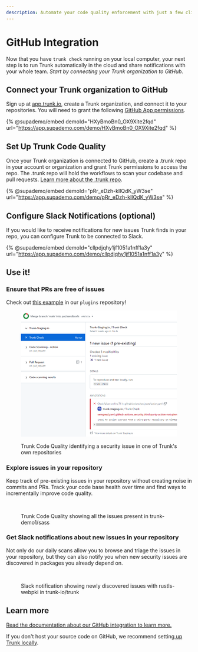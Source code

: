 ```yaml
---
description: Automate your code quality enforcement with just a few clicks.
---
```


# GitHub Integration

Now that you have `trunk check` running on your local computer, your next step is to run Trunk automatically in the cloud and share notifications with your whole team. _Start by connecting your Trunk organization to GitHub._

## Connect your Trunk organization to GitHub

Sign up at [app.trunk.io](https://app.trunk.io), create a Trunk organization, and connect it to your repositories. You will need to grant the following [GitHub App permissions](../../../administration/github-app-permissions.md).

{% @supademo/embed demoId="HXyBmoBn0_OX9Xite2fqd" url="https://app.supademo.com/demo/HXyBmoBn0_OX9Xite2fqd" %}

## Set Up Trunk Code Quality

Once your Trunk organization is connected to GitHub, create a .trunk repo in your account or organization and grant Trunk permissions to access the repo.  The .trunk repo will hold the workflows to scan your codebase and pull requests. [Learn more about the .trunk repo](https://docs.trunk.io/check/check-cloud-ci-integration/get-started/github-integration#what-is-a-.trunk-repository).

{% @supademo/embed demoId="pRr_eDzh-klIQdK_yW3se" url="https://app.supademo.com/demo/pRr_eDzh-klIQdK_yW3se" %}

## Configure Slack Notifications (optional)

If you would like to receive notifications for new issues Trunk finds in your repo, you can configure Trunk to be connected to Slack.

{% @supademo/embed demoId="cllpdjqhy1jf1051a1nff1a3y" url="https://app.supademo.com/demo/cllpdjqhy1jf1051a1nff1a3y" %}

## Use it!

### Ensure that PRs are free of issues

Check out [this example](https://github.com/trunk-io/plugins/pull/424/checks?check\_run\_id=15730277425) in our `plugins` repository!

<div data-full-width="true">

<figure><img src="../../../.gitbook/assets/image (35).png" alt=""><figcaption><p>Trunk Code Quality identifying a security issue in one of Trunk's own repositories</p></figcaption></figure>

</div>

### Explore issues in your repository

Keep track of pre-existing issues in your repository without creating noise in commits and PRs. Track your code base health over time and find ways to incrementally improve code quality.&#x20;

<figure><img src="../../../.gitbook/assets/Screenshot 2023-08-23 173119.png" alt=""><figcaption><p>Trunk Code Quality showing all the issues present in trunk-demo1/sass</p></figcaption></figure>

### Get Slack notifications about new issues in your repository

Not only do our daily scans allow you to browse and triage the issues in your repository, but they can also notify you when new security issues are discovered in packages you already depend on.

<div data-full-width="true">

<figure><img src="../../../.gitbook/assets/Screenshot 2023-08-23 173252.png" alt=""><figcaption><p>Slack notification showing newly discovered issues with rustls-webpki in trunk-io/trunk</p></figcaption></figure>

</div>

## Learn more

[Read the documentation about our GitHub integration to learn more.](github-integration.md)

If you don't host your source code on GitHub, we recommend setting[ up Trunk locally](broken-reference).
